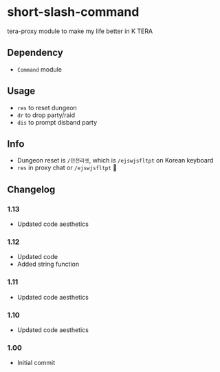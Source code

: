 # short-slash-command
tera-proxy module to make my life better in K TERA

## Dependency
- `Command` module

## Usage
- `res` to reset dungeon
- `dr` to drop party/raid
- `dis` to prompt disband party

## Info
- Dungeon reset is `/던전리셋`, which is `/ejswjsfltpt` on Korean keyboard
- `res` in proxy chat or `/ejswjsfltpt` :thinking:

## Changelog
### 1.13
- Updated code aesthetics
### 1.12
- Updated code
- Added string function
### 1.11
- Updated code aesthetics
### 1.10
- Updated code aesthetics
### 1.00
- Initial commit
